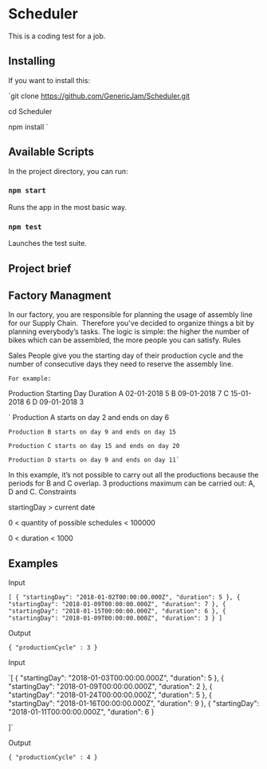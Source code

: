 # Scheduler

This is a coding test for a job.

## Installing

If you want to install this:

`git clone https://github.com/GenericJam/Scheduler.git

cd Scheduler

npm install `

## Available Scripts

In the project directory, you can run:

### `npm start`

Runs the app in the most basic way.

### `npm test`

Launches the test suite.<br>

## Project brief

## Factory Managment

In our factory, you are responsible for planning the usage of assembly line for our Supply Chain. ​ Therefore you've decided to organize things a bit by planning everybody’s tasks. The logic is simple: the higher the number of bikes which can be assembled, the more people you can satisfy.
Rules

Sales People give you the starting day of their production cycle and the number of consecutive days they need to reserve the assembly line.

    For example:

Production Starting Day Duration
A 02-01-2018 5
B 09-01-2018 7
C 15-01-2018 6
D 09-01-2018 3

` Production A starts on day 2 and ends on day 6

    Production B starts on day 9 and ends on day 15

    Production C starts on day 15 and ends on day 20

    Production D starts on day 9 and ends on day 11`

In this example, it’s not possible to carry out all the productions because the periods for B and C overlap. 3 productions maximum can be carried out: A, D and C.
Constraints

startingDay > current date

0 < quantity of possible schedules < 100000

0 < duration < 1000

## Examples

Input

`[ { "startingDay": "2018-01-02T00:00:00.000Z", "duration": 5 }, { "startingDay": "2018-01-09T00:00:00.000Z", "duration": 7 }, { "startingDay": "2018-01-15T00:00:00.000Z", "duration": 6 }, { "startingDay": "2018-01-09T00:00:00.000Z", "duration": 3 } ]`

Output

`{ "productionCycle" : 3 }`

Input

`[
{
"startingDay": "2018-01-03T00:00:00.000Z",
"duration": 5
},
{
"startingDay": "2018-01-09T00:00:00.000Z",
"duration": 2
},
{
"startingDay": "2018-01-24T00:00:00.000Z",
"duration": 5
},
{
"startingDay": "2018-01-16T00:00:00.000Z",
"duration": 9
},
{
"startingDay": "2018-01-11T00:00:00.000Z",
"duration": 6
}

]`

Output

`{ "productionCycle" : 4 }`
